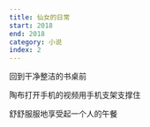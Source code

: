 ```yaml
---
title: 仙女的日常
start: 2018
end: 2018
category: 小说
index: 2
---
```


回到干净整洁的书桌前

陶布打开手机的视频用手机支架支撑住

舒舒服服地享受起一个人的午餐
